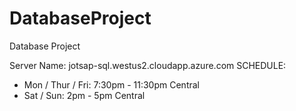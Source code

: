 # DatabaseProject
Database Project
  
Server Name: jotsap-sql.westus2.cloudapp.azure.com 
SCHEDULE: 
* Mon / Thur / Fri: 7:30pm - 11:30pm Central
* Sat / Sun: 2pm - 5pm Central
